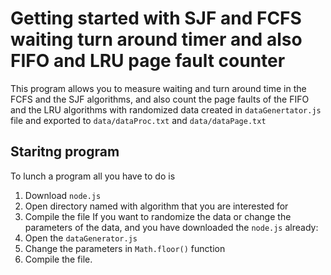 # Getting started with SJF and FCFS waiting turn around timer and also FIFO and LRU page fault counter
This program allows you to measure waiting and turn around time in the FCFS and the SJF algorithms, and also count the page faults of the FIFO and the LRU algorithms with randomized data created in `dataGenertator.js` file and exported to  `data/dataProc.txt` and `data/dataPage.txt`
## Staritng program
To lunch a program all you have to do is
1. Download `node.js`
2. Open directory named with algorithm that you are interested for
3. Compile the file
If you want to randomize the data or change the parameters of the data, and you have downloaded the `node.js` already:
1. Open the `dataGenerator.js`
2. Change the parameters in `Math.floor()` function
3. Compile the file.
